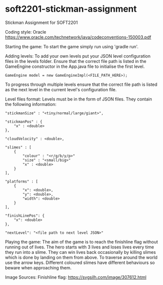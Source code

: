 # soft2201-stickman-assignment
Stickman Assignment for SOFT2201

Coding style: Oracle
    https://www.oracle.com/technetwork/java/codeconventions-150003.pdf

Starting the game:
    To start the game simply run using 'gradle run'.

Adding levels:
    To add your own levels put your JSON level configuration files in the levels folder.
    Ensure that the correct file path is listed in the GameEngine constructor in the App.java file to initialise the first level.

    GameEngine model = new GameEngineImpl(<FILE_PATH_HERE>);

To progress through multiple levels ensure that the correct file path is listed as the next level in the current level's configuration file.

Level files format:
    Levels must be in the form of JSON files. They contain the following information:

    "stickmanSize" : "<tiny/normal/large/giant>",

    "stickmanPos" : {
        "x" : <double>
    },

    "cloudVelocity" : <double>,

    "slimes" : [
        {
            "colour" : "<r/g/b/y/p>"
            "size" : "<small/big>"
            "x" : <double>
        }
    ],

    "platforms" : [
        {
			"x": <double>,
			"y": <double>,
			"width": <double>
		}
    ],

    "finishLinePos": {
		"x": <double>
	},
    
    "nextLevel": "<file path to next level JSON>"

Playing the game:
    The aim of the game is to reach the finishline flag without running out of lives. The hero starts with 3 lives and loses lives every time they run into a slime. They can win lives back occasionally by killing slimes which is done by landing on them from above.
    To traverse around the world use the arrow keys. Different coloured slimes have different behaviours so beware when approaching them.

Image Sources:
    Finishline flag: https://svgsilh.com/image/307612.html
